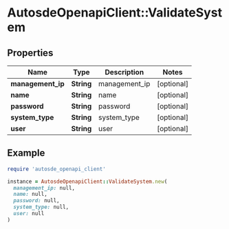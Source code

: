 # AutosdeOpenapiClient::ValidateSystem

## Properties

| Name | Type | Description | Notes |
| ---- | ---- | ----------- | ----- |
| **management_ip** | **String** | management_ip | [optional] |
| **name** | **String** | name | [optional] |
| **password** | **String** | password | [optional] |
| **system_type** | **String** | system_type | [optional] |
| **user** | **String** | user | [optional] |

## Example

```ruby
require 'autosde_openapi_client'

instance = AutosdeOpenapiClient::ValidateSystem.new(
  management_ip: null,
  name: null,
  password: null,
  system_type: null,
  user: null
)
```

